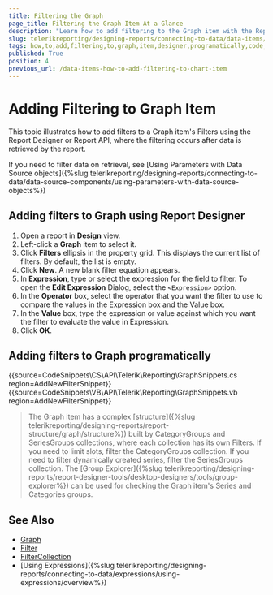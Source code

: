```yaml
---
title: Filtering the Graph
page_title: Filtering the Graph Item At a Glance
description: "Learn how to add filtering to the Graph item with the Report Designers or dynamically with custom code."
slug: telerikreporting/designing-reports/connecting-to-data/data-items/filtering-data/how-to-add-filtering-to-graph-item
tags: how,to,add,filtering,to,graph,item,designer,programatically,code,report
published: True
position: 4
previous_url: /data-items-how-to-add-filtering-to-chart-item
---
```


# Adding Filtering to Graph Item

This topic illustrates how to add filters to a Graph item's Filters using the Report Designer or Report API, where the filtering occurs after data is retrieved by the report.

If you need to filter data on retrieval, see [Using Parameters with Data Source objects]({%slug telerikreporting/designing-reports/connecting-to-data/data-source-components/using-parameters-with-data-source-objects%})

## Adding filters to Graph using Report Designer

1. Open a report in **Design** view.
1. Left-click a **Graph** item to select it.
1. Click **Filters** ellipsis in the property grid. This displays the current list of filters. By default, the list is empty.
1. Click **New**. A new blank filter equation appears.
1. In **Expression**, type or select the expression for the field to filter. To open the **Edit Expression** Dialog, select the `<Expression>` option.
1. In the **Operator** box, select the operator that you want the filter to use to compare the values in the Expression box and the Value box.
1. In the **Value** box, type the expression or value against which you want the filter to evaluate the value in Expression.
1. Click **OK**.

## Adding filters to Graph programatically

{{source=CodeSnippets\CS\API\Telerik\Reporting\GraphSnippets.cs region=AddNewFilterSnippet}}
{{source=CodeSnippets\VB\API\Telerik\Reporting\GraphSnippets.vb region=AddNewFilterSnippet}}

> The Graph item has a complex [structure]({%slug telerikreporting/designing-reports/report-structure/graph/structure%}) built by CategoryGroups and SeriesGroups collections, where each collection has its own Filters. If you need to limit slots, filter the CategoryGroups collection. If you need to filter dynamically created series, filter the SeriesGroups collection. The [Group Explorer]({%slug telerikreporting/designing-reports/report-designer-tools/desktop-designers/tools/group-explorer%}) can be used for checking the Graph item's Series and Categories groups.

## See Also

- [Graph](/api/telerik.reporting.graph)
- [Filter](/api/Telerik.Reporting.Filter)
- [FilterCollection](/api/Telerik.Reporting.FilterCollection)
- [Using Expressions]({%slug telerikreporting/designing-reports/connecting-to-data/expressions/using-expressions/overview%})
